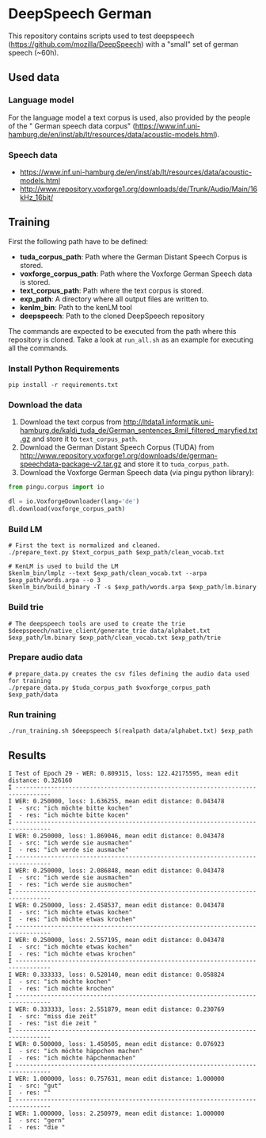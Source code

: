 # DeepSpeech German
This repository contains scripts used to test deepspeech (https://github.com/mozilla/DeepSpeech) with a "small" set of german speech (~60h).

## Used data

### Language  model
For the language model a text corpus is used, also provided by the people of the " German speech data corpus"
(https://www.inf.uni-hamburg.de/en/inst/ab/lt/resources/data/acoustic-models.html).

### Speech data

* https://www.inf.uni-hamburg.de/en/inst/ab/lt/resources/data/acoustic-models.html
* http://www.repository.voxforge1.org/downloads/de/Trunk/Audio/Main/16kHz_16bit/

## Training

First the following path have to be defined:

* **tuda_corpus_path**: Path where the German Distant Speech Corpus is stored.
* **voxforge_corpus_path**: Path where the Voxforge German Speech data is stored.
* **text_corpus_path**: Path where the text corpus is stored.
* **exp_path**: A directory where all output files are written to.
* **kenlm_bin**: Path to the kenLM tool
* **deepspeech**: Path to the cloned DeepSpeech repository

The commands are expected to be executed from the path where this repository is cloned. Take a look at `run_all.sh` as an example for executing all the commands.

### Install Python Requirements
```
pip install -r requirements.txt
```

### Download the data
1. Download the text corpus from http://ltdata1.informatik.uni-hamburg.de/kaldi_tuda_de/German_sentences_8mil_filtered_maryfied.txt.gz and store it to `text_corpus_path`.
2. Download the German Distant Speech Corpus (TUDA) from http://www.repository.voxforge1.org/downloads/de/german-speechdata-package-v2.tar.gz and store it to `tuda_corpus_path`.
3. Download the Voxforge German Speech data (via pingu python library):
```python
from pingu.corpus import io

dl = io.VoxforgeDownloader(lang='de')
dl.download(voxforge_corpus_path)
```

### Build LM 
```
# First the text is normalized and cleaned.
./prepare_text.py $text_corpus_path $exp_path/clean_vocab.txt

# KenLM is used to build the LM
$kenlm_bin/lmplz --text $exp_path/clean_vocab.txt --arpa $exp_path/words.arpa --o 3
$kenlm_bin/build_binary -T -s $exp_path/words.arpa $exp_path/lm.binary
```

### Build trie
```
# The deepspeech tools are used to create the trie
$deepspeech/native_client/generate_trie data/alphabet.txt $exp_path/lm.binary $exp_path/clean_vocab.txt $exp_path/trie
```

### Prepare audio data
```
# prepare_data.py creates the csv files defining the audio data used for training
./prepare_data.py $tuda_corpus_path $voxforge_corpus_path $exp_path/data
```

### Run training
```
./run_training.sh $deepspeech $(realpath data/alphabet.txt) $exp_path
```

## Results

```
I Test of Epoch 29 - WER: 0.809315, loss: 122.42175595, mean edit distance: 0.326160
I --------------------------------------------------------------------------------
I WER: 0.250000, loss: 1.636255, mean edit distance: 0.043478
I  - src: "ich möchte bitte kochen"
I  - res: "ich möchte bitte kocen"
I --------------------------------------------------------------------------------
I WER: 0.250000, loss: 1.869046, mean edit distance: 0.043478
I  - src: "ich werde sie ausmachen"
I  - res: "ich werde sie ausmache"
I --------------------------------------------------------------------------------
I WER: 0.250000, loss: 2.086848, mean edit distance: 0.043478
I  - src: "ich werde sie ausmachen"
I  - res: "ich werde sie ausmochen"
I --------------------------------------------------------------------------------
I WER: 0.250000, loss: 2.458537, mean edit distance: 0.043478
I  - src: "ich möchte etwas kochen"
I  - res: "ich möchte etwas krochen"
I --------------------------------------------------------------------------------
I WER: 0.250000, loss: 2.557195, mean edit distance: 0.043478
I  - src: "ich möchte etwas kochen"
I  - res: "ich möchte etwas krochen"
I --------------------------------------------------------------------------------
I WER: 0.333333, loss: 0.520140, mean edit distance: 0.058824
I  - src: "ich möchte kochen"
I  - res: "ich möchte krochen"
I --------------------------------------------------------------------------------
I WER: 0.333333, loss: 2.551879, mean edit distance: 0.230769
I  - src: "miss die zeit"
I  - res: "ist die zeit "
I --------------------------------------------------------------------------------
I WER: 0.500000, loss: 1.450505, mean edit distance: 0.076923
I  - src: "ich möchte häppchen machen"
I  - res: "ich möchte häpchenmachen"
I --------------------------------------------------------------------------------
I WER: 1.000000, loss: 0.757631, mean edit distance: 1.000000
I  - src: "gut"
I  - res: ""
I --------------------------------------------------------------------------------
I WER: 1.000000, loss: 2.250979, mean edit distance: 1.000000
I  - src: "gern"
I  - res: "die "
```
